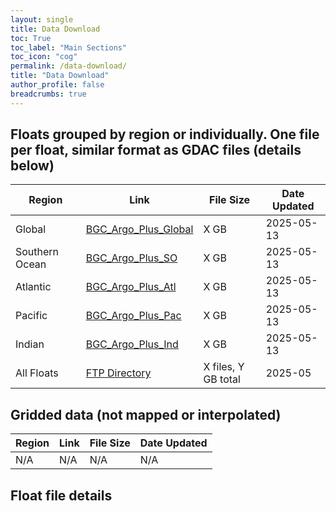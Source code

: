 ```yaml
---
layout: single
title: Data Download
toc: True
toc_label: "Main Sections"
toc_icon: "cog"
permalink: /data-download/
title: "Data Download"
author_profile: false
breadcrumbs: true
---
```



## Floats grouped by region or individually. One file per float, similar format as GDAC files (details below)
Region | Link | File Size | Date Updated
--- | --- | --- | --- 
Global | [BGC_Argo_Plus_Global](https://ftp.soest.hawaii.edu/bgc_argo_plus/BGC_Argo_Plus_Global.tgz) | X GB | 2025-05-13
Southern Ocean | [BGC_Argo_Plus_SO](https://ftp.soest.hawaii.edu/bgc_argo_plus/BGC_Argo_Plus_Global.tgz) | X GB | 2025-05-13
Atlantic | [BGC_Argo_Plus_Atl](https://ftp.soest.hawaii.edu/bgc_argo_plus/BGC_Argo_Plus_Global.tgz) | X GB | 2025-05-13
Pacific | [BGC_Argo_Plus_Pac](https://ftp.soest.hawaii.edu/bgc_argo_plus/BGC_Argo_Plus_Global.tgz) | X GB | 2025-05-13
Indian | [BGC_Argo_Plus_Ind](https://ftp.soest.hawaii.edu/bgc_argo_plus/BGC_Argo_Plus_Global.tgz) | X GB | 2025-05-13
All Floats | [FTP Directory](https://ftp.soest.hawaii.edu/bgc_argo_plus/Individual_Floats) | X files, Y GB total | 2025-05

## Gridded data (not mapped or interpolated)
Region | Link | File Size | Date Updated
--- | --- | --- | --- 
N/A | N/A | N/A | N/A

## Float file details
